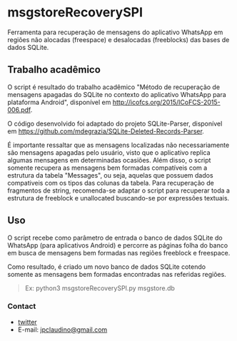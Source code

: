 # msgstoreRecoverySPI
Ferramenta para recuperação de mensagens do aplicativo WhatsApp em regiões não alocadas (freespace) e desalocadas (freeblocks) das bases de dados SQLite.

## Trabalho acadêmico
O script é resultado do trabalho acadêmico "Método de recuperação de mensagens apagadas do SQLite no contexto do aplicativo WhatsApp para plataforma Android", disponível em http://icofcs.org/2015/ICoFCS-2015-006.pdf.

O código desenvolvido foi adaptado do projeto SQLite-Parser, disponível em https://github.com/mdegrazia/SQLite-Deleted-Records-Parser.

É importante ressaltar que as mensagens localizadas não necessariamente são mensagens apagadas pelo usuário, visto que o aplicativo replica algumas mensagens em determinadas ocasiões.
Além disso, o script somente recupera as mensagens bem formadas  compatíveis com a estrutura da tabela "Messages", ou seja, aquelas que possuem dados compativeis com os tipos das colunas da tabela.
Para recuperação de fragmentos de string, recomenda-se adaptar o script para recuperar toda a estrutura de freeblock e unallocated buscando-se por expressões textuais.

## Uso
O script recebe como parâmetro de entrada o banco de dados SQLite do WhatsApp (para aplicativos Android) e percorre as páginas folha do banco em busca de mensagens bem formadas nas regiões freeblock e freespace.

Como resultado, é criado um novo banco de dados SQLite cotendo somente as mensagens bem formadas encontradas nas referidas regiões.

> Ex: python3 msgstoreRecoverySPI.py msgstore.db


### Contact

* [twitter](https://twitter.com/jpclaudino)
* E-mail: jpclaudino@gmail.com